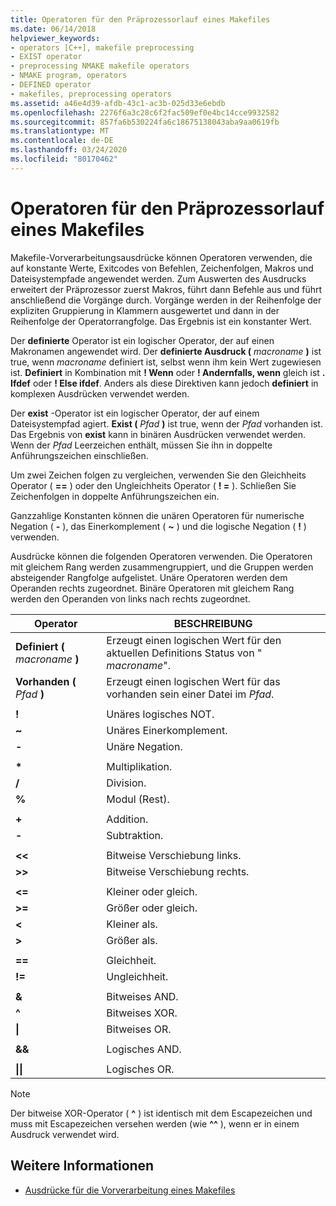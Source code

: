 ```yaml
---
title: Operatoren für den Präprozessorlauf eines Makefiles
ms.date: 06/14/2018
helpviewer_keywords:
- operators [C++], makefile preprocessing
- EXIST operator
- preprocessing NMAKE makefile operators
- NMAKE program, operators
- DEFINED operator
- makefiles, preprocessing operators
ms.assetid: a46e4d39-afdb-43c1-ac3b-025d33e6ebdb
ms.openlocfilehash: 2276f6a3c28c6f2fac509ef0e4bc14cce9932582
ms.sourcegitcommit: 857fa6b530224fa6c18675138043aba9aa0619fb
ms.translationtype: MT
ms.contentlocale: de-DE
ms.lasthandoff: 03/24/2020
ms.locfileid: "80170462"
---
```

# <a name="makefile-preprocessing-operators"></a>Operatoren für den Präprozessorlauf eines Makefiles

Makefile-Vorverarbeitungsausdrücke können Operatoren verwenden, die auf konstante Werte, Exitcodes von Befehlen, Zeichenfolgen, Makros und Dateisystempfade angewendet werden. Zum Auswerten des Ausdrucks erweitert der Präprozessor zuerst Makros, führt dann Befehle aus und führt anschließend die Vorgänge durch. Vorgänge werden in der Reihenfolge der expliziten Gruppierung in Klammern ausgewertet und dann in der Reihenfolge der Operatorrangfolge. Das Ergebnis ist ein konstanter Wert.

Der **definierte** Operator ist ein logischer Operator, der auf einen Makronamen angewendet wird. Der **definierte Ausdruck (** _macroname_ **)** ist true, wenn *macroname* definiert ist, selbst wenn ihm kein Wert zugewiesen ist. **Definiert** in Kombination mit **! Wenn** oder **! Andernfalls, wenn** gleich ist **. Ifdef** oder **! Else ifdef**. Anders als diese Direktiven kann jedoch **definiert** in komplexen Ausdrücken verwendet werden.

Der **exist** -Operator ist ein logischer Operator, der auf einem Dateisystempfad agiert. **Exist (** _Pfad_ **)** ist true, wenn der *Pfad* vorhanden ist. Das Ergebnis von **exist** kann in binären Ausdrücken verwendet werden. Wenn der *Pfad* Leerzeichen enthält, müssen Sie ihn in doppelte Anführungszeichen einschließen.

Um zwei Zeichen folgen zu vergleichen, verwenden Sie den Gleichheits Operator ( **==** ) oder den Ungleichheits Operator ( **! =** ). Schließen Sie Zeichenfolgen in doppelte Anführungszeichen ein.

Ganzzahlige Konstanten können die unären Operatoren für numerische Negation ( **-** ), das Einerkomplement ( **~** ) und die logische Negation ( **!** ) verwenden.

Ausdrücke können die folgenden Operatoren verwenden. Die Operatoren mit gleichem Rang werden zusammengruppiert, und die Gruppen werden absteigender Rangfolge aufgelistet. Unäre Operatoren werden dem Operanden rechts zugeordnet. Binäre Operatoren mit gleichem Rang werden den Operanden von links nach rechts zugeordnet.

|Operator|BESCHREIBUNG|
|--------------|-----------------|
|**Definiert (** *macroname* **)**|Erzeugt einen logischen Wert für den aktuellen Definitions Status von " *macroname*".|
|**Vorhanden (** *Pfad* **)**|Erzeugt einen logischen Wert für das vorhanden sein einer Datei im *Pfad*.|
|||
|**!**|Unäres logisches NOT.|
|**~**|Unäres Einerkomplement.|
|**-**|Unäre Negation.|
|||
|**&#42;**|Multiplikation.|
|**/**|Division.|
|**%**|Modul (Rest).|
|||
|**+**|Addition.|
|**-**|Subtraktion.|
|||
|**\<\<**|Bitweise Verschiebung links.|
|**>>**|Bitweise Verschiebung rechts.|
|||
|**\<=**|Kleiner oder gleich.|
|**>=**|Größer oder gleich.|
|**\<**|Kleiner als.|
|**>**|Größer als.|
|||
|**==**|Gleichheit.|
|**!=**|Ungleichheit.|
|||
|**&**|Bitweises AND.|
|**^**|Bitweises XOR.|
|**&#124;**|Bitweises OR.|
|||
|**&&**|Logisches AND.|
|||
|**&#124;&#124;**|Logisches OR.|

> [!NOTE]
> Der bitweise XOR-Operator ( **^** ) ist identisch mit dem Escapezeichen und muss mit Escapezeichen versehen werden (wie **^^** ), wenn er in einem Ausdruck verwendet wird.

## <a name="see-also"></a>Weitere Informationen

- [Ausdrücke für die Vorverarbeitung eines Makefiles](expressions-in-makefile-preprocessing.md)
